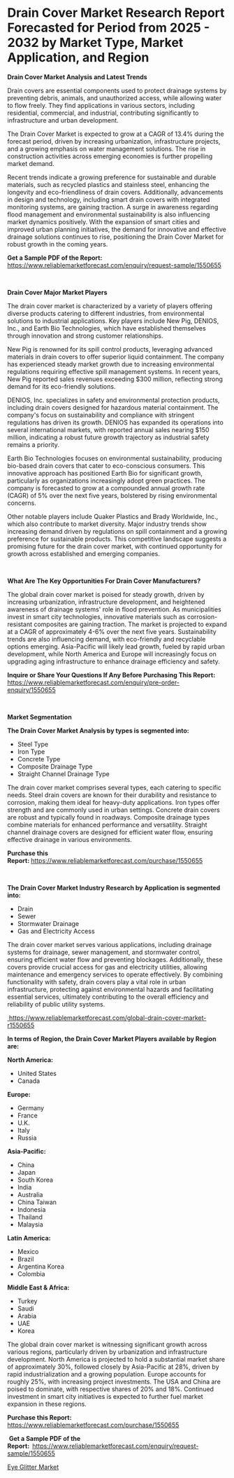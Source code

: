 <p><h1>Drain Cover Market Research Report Forecasted for Period from 2025 -  2032 by Market Type, Market Application, and Region</h1></p><p><strong>Drain Cover Market Analysis and Latest Trends</strong></p>
<p><p>Drain covers are essential components used to protect drainage systems by preventing debris, animals, and unauthorized access, while allowing water to flow freely. They find applications in various sectors, including residential, commercial, and industrial, contributing significantly to infrastructure and urban development.</p><p>The Drain Cover Market is expected to grow at a CAGR of 13.4% during the forecast period, driven by increasing urbanization, infrastructure projects, and a growing emphasis on water management solutions. The rise in construction activities across emerging economies is further propelling market demand. </p><p>Recent trends indicate a growing preference for sustainable and durable materials, such as recycled plastics and stainless steel, enhancing the longevity and eco-friendliness of drain covers. Additionally, advancements in design and technology, including smart drain covers with integrated monitoring systems, are gaining traction. A surge in awareness regarding flood management and environmental sustainability is also influencing market dynamics positively. With the expansion of smart cities and improved urban planning initiatives, the demand for innovative and effective drainage solutions continues to rise, positioning the Drain Cover Market for robust growth in the coming years.</p></p>
<p><strong>Get a Sample PDF of the Report:&nbsp;</strong> <a href="https://www.reliablemarketforecast.com/enquiry/request-sample/1550655?utm_campaign=3310&utm_medium=2&utm_source=Github&utm_content=ia&utm_term=04042025&utm_id=drain-cover">https://www.reliablemarketforecast.com/enquiry/request-sample/1550655</a></p>
<p>&nbsp;</p>
<p><strong>Drain Cover Major Market Players</strong></p>
<p><p>The drain cover market is characterized by a variety of players offering diverse products catering to different industries, from environmental solutions to industrial applications. Key players include New Pig, DENIOS, Inc., and Earth Bio Technologies, which have established themselves through innovation and strong customer relationships.</p><p>New Pig is renowned for its spill control products, leveraging advanced materials in drain covers to offer superior liquid containment. The company has experienced steady market growth due to increasing environmental regulations requiring effective spill management systems. In recent years, New Pig reported sales revenues exceeding $300 million, reflecting strong demand for its eco-friendly solutions.</p><p>DENIOS, Inc. specializes in safety and environmental protection products, including drain covers designed for hazardous material containment. The company's focus on sustainability and compliance with stringent regulations has driven its growth. DENIOS has expanded its operations into several international markets, with reported annual sales nearing $150 million, indicating a robust future growth trajectory as industrial safety remains a priority.</p><p>Earth Bio Technologies focuses on environmental sustainability, producing bio-based drain covers that cater to eco-conscious consumers. This innovative approach has positioned Earth Bio for significant growth, particularly as organizations increasingly adopt green practices. The company is forecasted to grow at a compounded annual growth rate (CAGR) of 5% over the next five years, bolstered by rising environmental concerns.</p><p>Other notable players include Quaker Plastics and Brady Worldwide, Inc., which also contribute to market diversity. Major industry trends show increasing demand driven by regulations on spill containment and a growing preference for sustainable products. This competitive landscape suggests a promising future for the drain cover market, with continued opportunity for growth across established and emerging companies.</p></p>
<p>&nbsp;</p>
<p><strong>What Are The Key Opportunities For Drain Cover Manufacturers?</strong></p>
<p><p>The global drain cover market is poised for steady growth, driven by increasing urbanization, infrastructure development, and heightened awareness of drainage systems' role in flood prevention. As municipalities invest in smart city technologies, innovative materials such as corrosion-resistant composites are gaining traction. The market is projected to expand at a CAGR of approximately 4-6% over the next five years. Sustainability trends are also influencing demand, with eco-friendly and recyclable options emerging. Asia-Pacific will likely lead growth, fueled by rapid urban development, while North America and Europe will increasingly focus on upgrading aging infrastructure to enhance drainage efficiency and safety.</p></p>
<p><strong>Inquire or Share Your Questions If Any Before Purchasing This Report:</strong> <a href="https://www.reliablemarketforecast.com/enquiry/pre-order-enquiry/1550655?utm_campaign=3310&utm_medium=2&utm_source=Github&utm_content=ia&utm_term=04042025&utm_id=drain-cover">https://www.reliablemarketforecast.com/enquiry/pre-order-enquiry/1550655</a></p>
<p>&nbsp;</p>
<p><strong>Market Segmentation</strong></p>
<p><strong>The Drain Cover Market Analysis by types is segmented into:</strong></p>
<p><ul><li>Steel Type</li><li>Iron Type</li><li>Concrete Type</li><li>Composite Drainage Type</li><li>Straight Channel Drainage Type</li></ul></p>
<p><p>The drain cover market comprises several types, each catering to specific needs. Steel drain covers are known for their durability and resistance to corrosion, making them ideal for heavy-duty applications. Iron types offer strength and are commonly used in urban settings. Concrete drain covers are robust and typically found in roadways. Composite drainage types combine materials for enhanced performance and versatility. Straight channel drainage covers are designed for efficient water flow, ensuring effective drainage in various environments.</p></p>
<p><strong>Purchase this Report:&nbsp;</strong><a href="https://www.reliablemarketforecast.com/purchase/1550655?utm_campaign=3310&utm_medium=2&utm_source=Github&utm_content=ia&utm_term=04042025&utm_id=drain-cover">https://www.reliablemarketforecast.com/purchase/1550655</a></p>
<p>&nbsp;</p>
<p><strong>The Drain Cover Market Industry Research by Application is segmented into:</strong></p>
<p><ul><li>Drain</li><li>Sewer</li><li>Stormwater Drainage</li><li>Gas and Electricity Access</li></ul></p>
<p><p>The drain cover market serves various applications, including drainage systems for drainage, sewer management, and stormwater control, ensuring efficient water flow and preventing blockages. Additionally, these covers provide crucial access for gas and electricity utilities, allowing maintenance and emergency services to operate effectively. By combining functionality with safety, drain covers play a vital role in urban infrastructure, protecting against environmental hazards and facilitating essential services, ultimately contributing to the overall efficiency and reliability of public utility systems.</p></p>
<p><a href="https://www.reliablemarketforecast.com/global-drain-cover-market-r1550655?utm_campaign=3310&utm_medium=2&utm_source=Github&utm_content=ia&utm_term=04042025&utm_id=drain-cover">&nbsp;https://www.reliablemarketforecast.com/global-drain-cover-market-r1550655</a></p>
<p><strong>In terms of Region, the Drain Cover Market Players available by Region are:</strong></p>
<p>
    <p> <strong> North America: </strong>
        <ul>
            <li>United States</li>
            <li>Canada</li>
        </ul>
        </p> 
    <p> <strong> Europe: </strong>
        <ul>
            <li>Germany</li>
            <li>France</li>
            <li>U.K.</li>
            <li>Italy</li>
            <li>Russia</li>
        </ul>
        </p> 
    <p> <strong> Asia-Pacific: </strong>
        <ul>
            <li>China</li>
            <li>Japan</li>
            <li>South Korea</li>
            <li>India</li>
            <li>Australia</li>
            <li>China Taiwan</li>
            <li>Indonesia</li>
            <li>Thailand</li>
            <li>Malaysia</li>
        </ul>
        </p> 
    <p> <strong> Latin America: </strong>
        <ul>
            <li>Mexico</li>
            <li>Brazil</li>
            <li>Argentina Korea</li>
            <li>Colombia</li>
        </ul>
        </p> 
    <p> <strong> Middle East & Africa: </strong>
        <ul>
            <li>Turkey</li>
            <li>Saudi</li>
            <li>Arabia</li>
            <li>UAE</li>
            <li>Korea</li>
        </ul>
    </p>
    </p>
<p><p>The global drain cover market is witnessing significant growth across various regions, particularly driven by urbanization and infrastructure development. North America is projected to hold a substantial market share of approximately 30%, followed closely by Asia-Pacific at 28%, driven by rapid industrialization and a growing population. Europe accounts for roughly 25%, with increasing project investments. The USA and China are poised to dominate, with respective shares of 20% and 18%. Continued investment in smart city initiatives is expected to further fuel market expansion in these regions.</p></p>
<p><strong>Purchase this Report: </strong><a href="https://www.reliablemarketforecast.com/purchase/1550655?utm_campaign=3310&utm_medium=2&utm_source=Github&utm_content=ia&utm_term=04042025&utm_id=drain-cover">https://www.reliablemarketforecast.com/purchase/1550655</a></p>
<p>&nbsp;<strong>Get a Sample PDF of the Report:&nbsp;&nbsp;</strong><a href="https://www.reliablemarketforecast.com/enquiry/request-sample/1550655?utm_campaign=3310&utm_medium=2&utm_source=Github&utm_content=ia&utm_term=04042025&utm_id=drain-cover">https://www.reliablemarketforecast.com/enquiry/request-sample/1550655</a></p>
<p><strong></strong></p>
<p><p><a href="https://github.com/fraryatena85/Market-Research-Report-List-1/blob/main/eye-glitter-market.md?utm_campaign=3310&utm_medium=2&utm_source=Github&utm_content=ia&utm_term=04042025&utm_id=drain-cover">Eye Glitter Market</a></p></p>